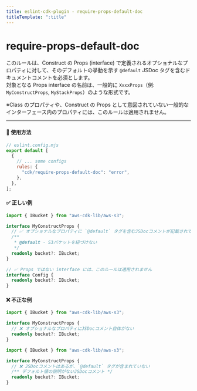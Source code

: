 ```yaml
---
title: eslint-cdk-plugin - require-props-default-doc
titleTemplate: ":title"
---
```


<script setup>
import NotRecommendedItem from '../../components/NotRecommendedItem.vue'
</script>

# require-props-default-doc

<NotRecommendedItem japanese />

このルールは、Construct の Props (interface) で定義されるオプショナルなプロパティに対して、そのデフォルトの挙動を示す `@default` JSDoc タグを含むドキュメントコメントを必須とします。  
対象となる Props interface の名前は、一般的に `XxxxProps`（例: `MyConstructProps`, `MyStackProps`）のような形式です。

※Class のプロパティや、Construct の Props として意図されていない一般的なインターフェース内のプロパティには、このルールは適用されません。

---

#### 🔧 使用方法

```js
// eslint.config.mjs
export default [
  {
    // ... some configs
    rules: {
      "cdk/require-props-default-doc": "error",
    },
  },
];
```

#### ✅ 正しい例

```ts
import { IBucket } from "aws-cdk-lib/aws-s3";

interface MyConstructProps {
  // ✅ オプショナルなプロパティに `@default` タグを含むJSDocコメントが記載されている
  /**
   * @default - S3バケットを紐づけない
   */
  readonly bucket?: IBucket;
}

// ✅ Props ではない interface には、このルールは適用されません
interface Config {
  readonly bucket?: IBucket;
}
```

#### ❌ 不正な例

```ts
import { IBucket } from "aws-cdk-lib/aws-s3";

interface MyConstructProps {
  // ❌ オプショナルなプロパティにJSDocコメント自体がない
  readonly bucket?: IBucket;
}
```

```ts
import { IBucket } from "aws-cdk-lib/aws-s3";

interface MyConstructProps {
  // ❌ JSDocコメントはあるが、`@default` タグが含まれていない
  /** デフォルト値の説明がないJSDocコメント */
  readonly bucket?: IBucket;
}
```
